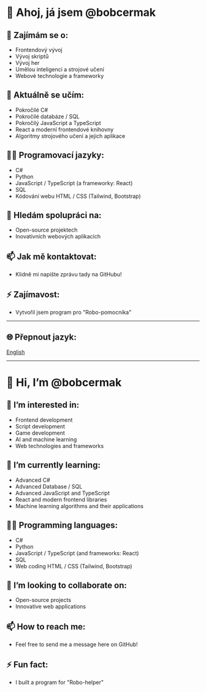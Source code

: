 # 👋 Ahoj, já jsem @bobcermak

## 👀 Zajímám se o:
- Frontendový vývoj
- Vývoj skriptů
- Vývoj her
- Umělou inteligenci a strojové učení
- Webové technologie a frameworky

## 🌱 Aktuálně se učím:
- Pokročilé C#
- Pokročilé databáze / SQL
- Pokročilý JavaScript a TypeScript
- React a moderní frontendové knihovny
- Algoritmy strojového učení a jejich aplikace

## 👨‍💻 Programovací jazyky:
- C#
- Python
- JavaScript / TypeScript (a frameworky: React)
- SQL
- Kódování webu HTML / CSS (Tailwind, Bootstrap)

## 💞️ Hledám spolupráci na:
- Open-source projektech
- Inovativních webových aplikacích

## 📫 Jak mě kontaktovat:
- Klidně mi napište zprávu tady na GitHubu!

## ⚡ Zajímavost:
- Vytvořil jsem program pro "Robo-pomocníka"

---

## 🌐 Přepnout jazyk:
[English](#en)

---

<a id="en"></a>

# 👋 Hi, I’m @bobcermak

## 👀 I’m interested in:
- Frontend development
- Script development
- Game development
- AI and machine learning
- Web technologies and frameworks

## 🌱 I’m currently learning:
- Advanced C#
- Advanced Database / SQL
- Advanced JavaScript and TypeScript
- React and modern frontend libraries
- Machine learning algorithms and their applications

## 👨‍💻 Programming languages:
- C#
- Python
- JavaScript / TypeScript (and frameworks: React)
- SQL
- Web coding HTML / CSS (Tailwind, Bootstrap)

## 💞️ I’m looking to collaborate on:
- Open-source projects
- Innovative web applications

## 📫 How to reach me:
- Feel free to send me a message here on GitHub!

## ⚡ Fun fact:
- I built a program for "Robo-helper"
